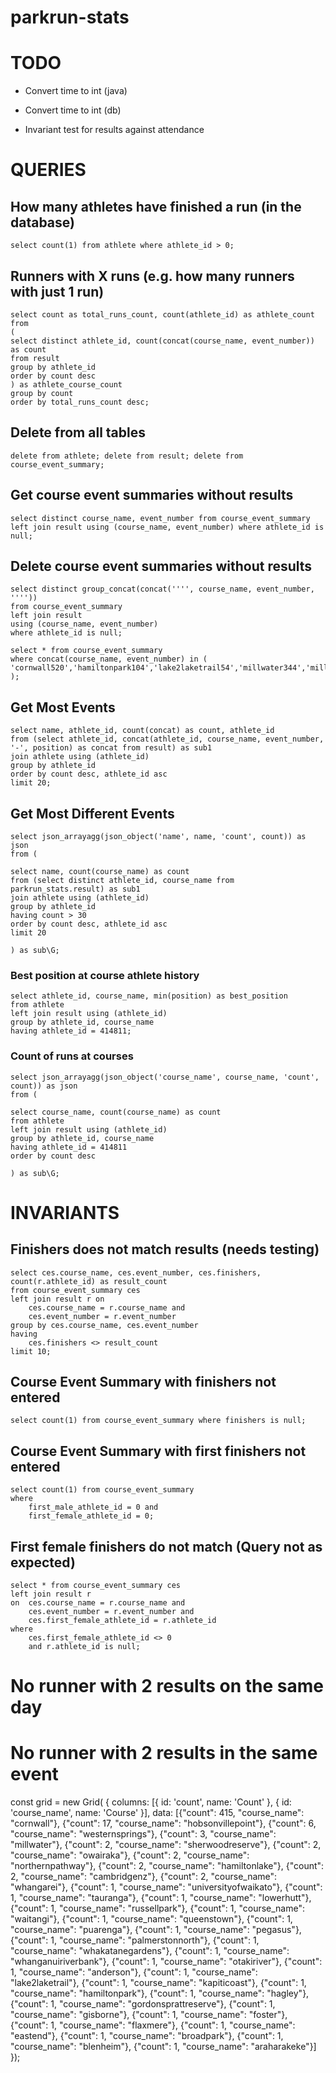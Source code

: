 # parkrun-stats

# TODO

- Convert time to int (java)

- Convert time to int (db)

- Invariant test for results against attendance

# QUERIES

## How many athletes have finished a run (in the database)

```
select count(1) from athlete where athlete_id > 0;
```

## Runners with X runs (e.g. how many runners with just 1 run)

```
select count as total_runs_count, count(athlete_id) as athlete_count
from
( 
select distinct athlete_id, count(concat(course_name, event_number)) as count
from result 
group by athlete_id 
order by count desc
) as athlete_course_count
group by count
order by total_runs_count desc;
```

## Delete from all tables

```
delete from athlete; delete from result; delete from course_event_summary;
```

## Get course event summaries without results

```
select distinct course_name, event_number from course_event_summary left join result using (course_name, event_number) where athlete_id is null;
```

## Delete course event summaries without results

```
select distinct group_concat(concat('''', course_name, event_number, '''')) 
from course_event_summary 
left join result 
using (course_name, event_number) 
where athlete_id is null;

select * from course_event_summary
where concat(course_name, event_number) in (
'cornwall520','hamiltonpark104','lake2laketrail54','millwater344','millwater345','millwater346','millwater347','millwater351'
);
```

## Get Most Events

```
select name, athlete_id, count(concat) as count, athlete_id
from (select athlete_id, concat(athlete_id, course_name, event_number, '-', position) as concat from result) as sub1
join athlete using (athlete_id)
group by athlete_id
order by count desc, athlete_id asc 
limit 20;
```

## Get Most Different Events

```
select json_arrayagg(json_object('name', name, 'count', count)) as json
from (

select name, count(course_name) as count
from (select distinct athlete_id, course_name from parkrun_stats.result) as sub1
join athlete using (athlete_id)
group by athlete_id
having count > 30
order by count desc, athlete_id asc 
limit 20

) as sub\G;
```

### Best position at course athlete history

```
select athlete_id, course_name, min(position) as best_position
from athlete
left join result using (athlete_id)
group by athlete_id, course_name
having athlete_id = 414811;
```

### Count of runs at courses

```
select json_arrayagg(json_object('course_name', course_name, 'count', count)) as json
from (

select course_name, count(course_name) as count
from athlete
left join result using (athlete_id)
group by athlete_id, course_name
having athlete_id = 414811
order by count desc

) as sub\G;
```

# INVARIANTS

## Finishers does not match results (needs testing)
```
select ces.course_name, ces.event_number, ces.finishers, count(r.athlete_id) as result_count
from course_event_summary ces
left join result r on 
    ces.course_name = r.course_name and
    ces.event_number = r.event_number
group by ces.course_name, ces.event_number
having 
    ces.finishers <> result_count
limit 10;
```

## Course Event Summary with finishers not entered
```
select count(1) from course_event_summary where finishers is null;
```
## Course Event Summary with first finishers not entered
```
select count(1) from course_event_summary 
where 
    first_male_athlete_id = 0 and 
    first_female_athlete_id = 0;
```
## First female finishers do not match (Query not as expected)
```
select * from course_event_summary ces
left join result r 
on  ces.course_name = r.course_name and 
    ces.event_number = r.event_number and
    ces.first_female_athlete_id = r.athlete_id
where
    ces.first_female_athlete_id <> 0 
    and r.athlete_id is null;
```
# No runner with 2 results on the same day

# No runner with 2 results in the same event

const grid = new Grid(
{
columns: [{
id: 'count',
name: 'Count'
},
{
id: 'course_name',
name: 'Course'
}],
data: [{"count": 415, "course_name": "cornwall"}, {"count": 17, "course_name": "hobsonvillepoint"}, {"count": 6, "course_name": "westernsprings"}, {"count": 3, "course_name": "millwater"}, {"count": 2, "course_name": "sherwoodreserve"}, {"count": 2, "course_name": "owairaka"}, {"count": 2, "course_name": "northernpathway"}, {"count": 2, "course_name": "hamiltonlake"}, {"count": 2, "course_name": "cambridgenz"}, {"count": 2, "course_name": "whangarei"}, {"count": 1, "course_name": "universityofwaikato"}, {"count": 1, "course_name": "tauranga"}, {"count": 1, "course_name": "lowerhutt"}, {"count": 1, "course_name": "russellpark"}, {"count": 1, "course_name": "waitangi"}, {"count": 1, "course_name": "queenstown"}, {"count": 1, "course_name": "puarenga"}, {"count": 1, "course_name": "pegasus"}, {"count": 1, "course_name": "palmerstonnorth"}, {"count": 1, "course_name": "whakatanegardens"}, {"count": 1, "course_name": "whanganuiriverbank"}, {"count": 1, "course_name": "otakiriver"}, {"count": 1, "course_name": "anderson"}, {"count": 1, "course_name": "lake2laketrail"}, {"count": 1, "course_name": "kapiticoast"}, {"count": 1, "course_name": "hamiltonpark"}, {"count": 1, "course_name": "hagley"}, {"count": 1, "course_name": "gordonsprattreserve"}, {"count": 1, "course_name": "gisborne"}, {"count": 1, "course_name": "foster"}, {"count": 1, "course_name": "flaxmere"}, {"count": 1, "course_name": "eastend"}, {"count": 1, "course_name": "broadpark"}, {"count": 1, "course_name": "blenheim"}, {"count": 1, "course_name": "araharakeke"}]
});
